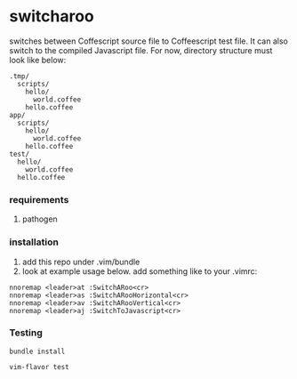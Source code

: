 # switcharoo

switches between Coffescript source file to Coffeescript test file. It can also switch to the compiled Javascript file. For now, directory structure must look like below:

```
.tmp/
  scripts/
    hello/
      world.coffee
    hello.coffee
app/
  scripts/
    hello/
      world.coffee
    hello.coffee
test/
  hello/
    world.coffee
  hello.coffee
```

### requirements
  1. pathogen

### installation
  1. add this repo under .vim/bundle
  2. look at example usage below. add something like to your .vimrc:

```
nnoremap <leader>at :SwitchARoo<cr>
nnoremap <leader>as :SwitchARooHorizontal<cr>
nnoremap <leader>av :SwitchARooVertical<cr>
nnoremap <leader>aj :SwitchToJavascript<cr>
```

### Testing

`bundle install`

`vim-flavor test`
